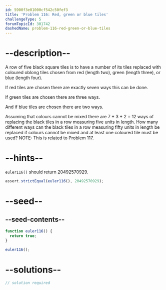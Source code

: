 ```yaml
---
id: 5900f3e01000cf542c50fef3
title: 'Problem 116: Red, green or blue tiles'
challengeType: 5
forumTopicId: 301742
dashedName: problem-116-red-green-or-blue-tiles
---
```


# --description--

A row of five black square tiles is to have a number of its tiles replaced with coloured oblong tiles chosen from red (length two), green (length three), or blue (length four).

If red tiles are chosen there are exactly seven ways this can be done.

If green tiles are chosen there are three ways.

And if blue tiles are chosen there are two ways.

Assuming that colours cannot be mixed there are 7 + 3 + 2 = 12 ways of replacing the black tiles in a row measuring five units in length. How many different ways can the black tiles in a row measuring fifty units in length be replaced if colours cannot be mixed and at least one coloured tile must be used? NOTE: This is related to Problem 117.

# --hints--

`euler116()` should return 20492570929.

```js
assert.strictEqual(euler116(), 20492570929);
```

# --seed--

## --seed-contents--

```js
function euler116() {
  return true;
}

euler116();
```

# --solutions--

```js
// solution required
```
